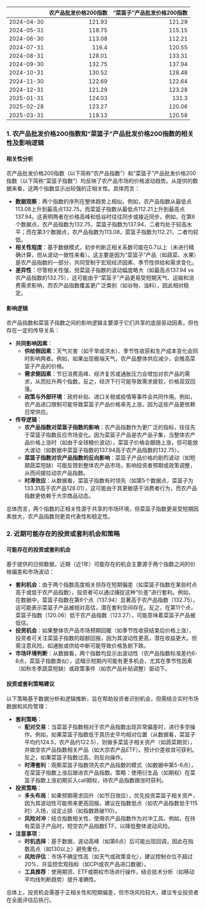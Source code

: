 |            |   农产品批发价格200指数 |   “菜篮子”产品批发价格200指数 |
|:-----------|------------------------:|------------------------------:|
| 2024-04-30 |                  121.93 |                        121.29 |
| 2024-05-31 |                  118.75 |                        115.15 |
| 2024-06-30 |                  113.08 |                        112.21 |
| 2024-07-31 |                  116.4  |                        120.55 |
| 2024-08-31 |                  128.01 |                        133.31 |
| 2024-09-30 |                  132.75 |                        137.94 |
| 2024-10-31 |                  130.52 |                        128.48 |
| 2024-11-30 |                  122.69 |                        122.64 |
| 2024-12-31 |                  121.29 |                        123.28 |
| 2025-01-31 |                  124.03 |                        131.3  |
| 2025-02-28 |                  123.27 |                        120.06 |
| 2025-03-31 |                  119.13 |                        120.58 |![图](MSCI_copper.png)

### 1. 农产品批发价格200指数和“菜篮子”产品批发价格200指数的相关性及影响逻辑

#### 相关性分析
农产品批发价格200指数（以下简称“农产品指数”）和“菜篮子”产品批发价格200指数（以下简称“菜篮子指数”）均反映了农产品市场的价格波动趋势。从提供的数据来看，这两个指数显示出较强的正相关性。具体而言：
- **数据观察**：两个指数的序列在整体趋势上相似。例如，农产品指数从最低点113.08上升到最高点132.75，而菜篮子指数从最低点112.21上升到最高点137.94。这表明两者在价格高峰和低谷时往往同步或接近同步。例如，在第6个数据点，农产品指数为132.75，菜篮子指数为137.94，二者均处于较高水平；而在第3个数据点，农产品指数为113.08，菜篮子指数为112.21，二者均较低。
- **相关性程度**：基于数据模式，初步判断正相关系数可能在0.7以上（未进行精确计算，但从波动一致性来看）。这主要是因为“菜篮子”产品（如蔬菜、水果）是农产品指数的一部分，共同受制于宏观经济因素、季节性供给和需求变化。
- **差异性**：尽管相关性强，但菜篮子指数的波动幅度略大（如最高点137.94 vs 农产品指数的132.75），这可能由于“菜篮子”产品更易受短期天气、运输和消费需求影响，而农产品指数覆盖更广泛类别（如谷物、油料），因此相对稳定。

#### 影响逻辑
农产品指数和菜篮子指数之间的影响逻辑主要源于它们共享的底层驱动因素，但也存在一定的传导关系：
- **共同影响因素**：
  - **供给侧因素**：天气灾害（如干旱或洪水）、季节性收获和生产成本变化会同时影响两者。例如，如果出现极端天气，农产品整体供应减少，会推高菜篮子产品的价格。
  - **需求侧因素**：节日消费高峰、经济复苏或通胀压力会增加对农产品的需求，从而拉升两个指数。反之，经济下行可能导致需求疲软，价格双双回落。
  - **政策与外部环境**：政府补贴、进口关税或疫情等事件会共同作用。例如，农产品进口限制可能导致菜篮子产品价格率先上涨，因为这些产品更依赖日常供应。
- **传导逻辑**：
  - **农产品指数对菜篮子指数的影响**：农产品指数作为更广泛的指标，往往先于菜篮子指数反应市场变化。因为菜篮子产品是农产品子集，当整体农产品价格上涨时（如由于全球粮价波动），菜篮子价格会跟随上涨，但可能放大波动（如数据中菜篮子指数的137.94高于农产品指数的132.75）。
  - **菜篮子指数对农产品指数的反向影响**：菜篮子产品价格的剧烈波动（如短期蔬菜短缺）可能反馈到整体农产品市场，影响投资者预期或政策调整，从而间接拉动农产品指数。
  - **时滞效应**：从数据看，菜篮子指数有时领先（如第5个数据点，菜篮子为133.31高于农产品128.01），这可能由于其更敏感于消费者行为，而农产品指数更依赖于大宗商品动态。

总体而言，两个指数的正相关性源于共享的市场环境，但菜篮子指数更易受短期因素放大，农产品指数则更具代表性和稳定性。

### 2. 近期可能存在的投资或套利机会和策略

#### 可能存在的投资或套利机会
基于提供的日频数据，近期（近1年）可能存在的机会主要源于两个指数之间的价格偏差和市场波动：
- **套利机会**：由于两个指数高度相关但存在短期偏差（如菜篮子指数在某些时点高于或低于农产品指数），投资者可以通过捕捉这种“价差”进行套利。例如，在数据中，菜篮子指数在第6个点（137.94）显著高于农产品指数（132.75），这可能表示菜篮子产品被相对高估，潜在套利空间存在。反之，在第11个点，菜篮子指数（120.06）低于农产品指数（123.27），可能意味着菜篮子产品被低估。
- **投资机会**：如果整体农产品市场预期回暖（如季节性收获结束后价格上涨），投资者可关注菜篮子指数的超额回报，因为其波动性更高，潜在收益更大。但需注意风险，如通胀或供给中断可能导致价格急剧下跌。
- **市场环境判断**：从数据看，两个指数均显示出波动性（农产品指数标准差约6-8点，菜篮子指数类似），这暗示短期内可能有更多机会，尤其在季节性因素（如秋冬季蔬菜短缺）或政策事件（如农产品补贴调整）驱动下。

#### 投资或套利策略建议
以下策略基于数据分析和逻辑推断，旨在帮助投资者识别机会，但需结合实时市场数据和风险管理：
- **套利策略**：
  - **配对交易**：当菜篮子指数相对于农产品指数出现异常偏差时，进行多空操作。例如，如果菜篮子指数低于其历史平均相对位置（从数据看，菜篮子平均约124.5，农产品约122.5），则做多菜篮子相关资产（如蔬菜期货），并做空农产品指数相关产品（如大宗农产品ETF）。预计价差收敛可获利。反之，如果菜篮子指数过高，则反向操作。
  - **时滞套利**：观察菜篮子指数领先农产品指数的模式（如数据中第5-6点），在菜篮子指数上涨后跟进农产品指数。策略：使用衍生品（如期权）在菜篮子指数上涨初期买入call期权，待农产品指数跟涨时获利。
- **投资策略**：
  - **多头布局**：如果预期需求回升（如节日效应），优先投资菜篮子相关资产，因为其波动性可能带来更高回报。建议在指数低点（如农产品指数低于115时）入场，设定止损（如指数跌破110）。
  - **风险对冲**：结合指数相关性，使用农产品指数作为对冲工具。例如，在持有菜篮子产品时，短空农产品指数ETF，以降低整体波动风险。
- **注意事项**：
  - **时机选择**：基于数据，波动高峰（如第6点）后可能出现回调，因此在指数高点（如130以上）避免重仓。
  - **风险评估**：市场不确定性高（如天气或政策变化），建议控制仓位不超过20%，并监控宏观指标（如CPI或农产品进口数据）。
  - **工具推荐**：使用期货、ETF或期权市场进行操作，结合技术分析（如移动平均线判断趋势）提升准确性。

总体上，投资机会需基于正相关性和短期偏差，但市场风险较大，建议专业投资者在全面评估后执行。